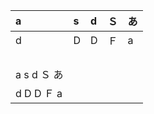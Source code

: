 | a         | s   | d   | Ｓ   | あ   |
|:----------|:----|:----|:----|:----|
| d         | D   | D   | Ｆ   | a   |
|           |     |     |     |     |
|           |     |     |     |     |
|           |     |     |     |     |
|           |     |     |     |     |
| a s d Ｓ あ |     |     |     |     |
| d D D Ｆ a |     |     |     |     |
